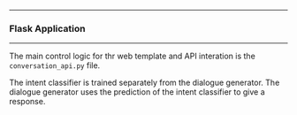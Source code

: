 ----------------
### Flask Application
-----------------

The main control logic for thr web template and API interation is the `conversation_api.py` file.  

The intent classifier is trained separately from the dialogue generator. The dialogue generator uses the prediction of the intent classifier to give a response.
